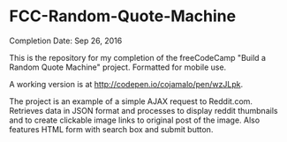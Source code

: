 # FCC-Random-Quote-Machine
Completion Date: Sep 26, 2016

This is the repository for my completion of the freeCodeCamp "Build a Random Quote Machine" project. Formatted for mobile use.

A working version is at http://codepen.io/cojamalo/pen/wzJLpk.


The project is an example of a simple AJAX request to Reddit.com. Retrieves data in JSON format and processes to display reddit thumbnails and to create clickable image links to original post of the image. Also features HTML form with search box and submit button.
